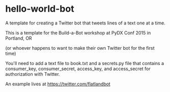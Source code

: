 # hello-world-bot
A template for creating a Twitter bot that tweets lines of a text one at a time.

This is a template for the Build-a-Bot workshop at PyDX Conf 2015 in Portland, OR

(or whoever happens to want to make their own Twitter bot for the first time)

You'll need to add a text file to book.txt and a secrets.py file that contains a consumer_key, consumer_secret, access_key, and access_secret for authorization with Twitter.

An example lives at https://twitter.com/flatlandbot
